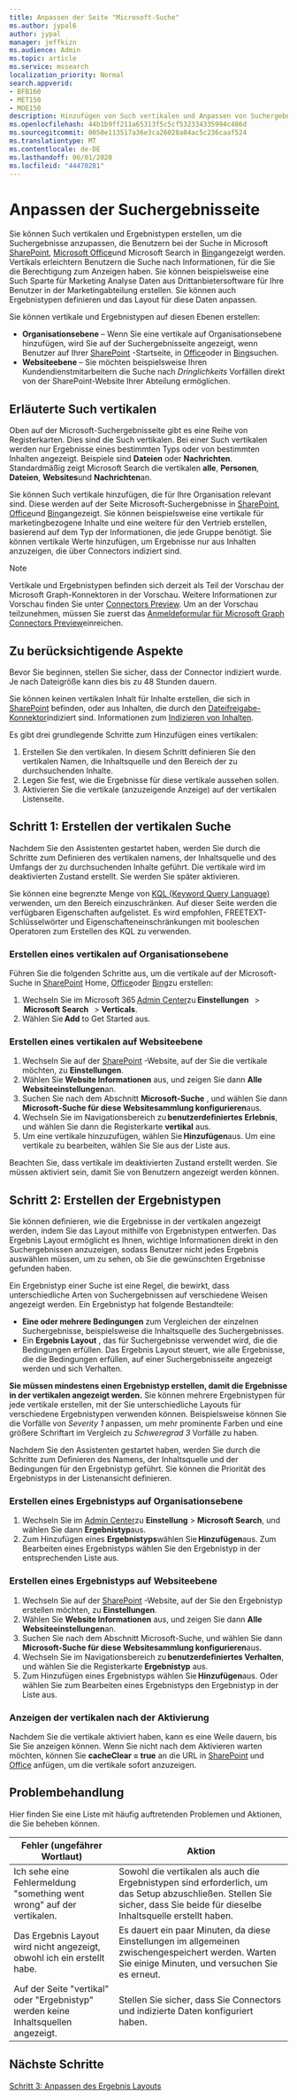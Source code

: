 ```yaml
---
title: Anpassen der Seite "Microsoft-Suche"
ms.author: jypal6
author: jypal
manager: jeffkizn
ms.audience: Admin
ms.topic: article
ms.service: mssearch
localization_priority: Normal
search.appverid:
- BFB160
- MET150
- MOE150
description: Hinzufügen von Such vertikalen und Anpassen von Suchergebnissen
ms.openlocfilehash: 44b1b9ff211a65313f5c5cf532334335994c486d
ms.sourcegitcommit: 0050e113517a36e3ca26028a04ac5c236caaf524
ms.translationtype: MT
ms.contentlocale: de-DE
ms.lasthandoff: 06/01/2020
ms.locfileid: "44470281"
---
```

# <a name="customize-the-search-results-page"></a>Anpassen der Suchergebnisseite

Sie können Such vertikalen und Ergebnistypen erstellen, um die Suchergebnisse anzupassen, die Benutzern bei der Suche in Microsoft [SharePoint](https://sharepoint.com/), [Microsoft Office](https://office.com)und Microsoft Search in [Bing](https://bing.com)angezeigt werden. Vertikals erleichtern Benutzern die Suche nach Informationen, für die Sie die Berechtigung zum Anzeigen haben. Sie können beispielsweise eine Such Sparte für Marketing Analyse Daten aus Drittanbietersoftware für Ihre Benutzer in der Marketingabteilung erstellen. Sie können auch Ergebnistypen definieren und das Layout für diese Daten anpassen.  

Sie können vertikale und Ergebnistypen auf diesen Ebenen erstellen:

- **Organisationsebene** – Wenn Sie eine vertikale auf Organisationsebene hinzufügen, wird Sie auf der Suchergebnisseite angezeigt, wenn Benutzer auf Ihrer [SharePoint](https://sharepoint.com/) -Startseite, in [Office](https://office.com)oder in [Bing](https://bing.com)suchen.
- **Websiteebene** – Sie möchten beispielsweise Ihren Kundendienstmitarbeitern die Suche nach *Dringlichkeits* Vorfällen direkt von der SharePoint-Website Ihrer Abteilung ermöglichen.

## <a name="search-verticals-explained"></a>Erläuterte Such vertikalen

Oben auf der Microsoft-Suchergebnisseite gibt es eine Reihe von Registerkarten. Dies sind die Such vertikalen. Bei einer Such vertikalen werden nur Ergebnisse eines bestimmten Typs oder von bestimmten Inhalten angezeigt. Beispiele sind **Dateien** oder **Nachrichten**. Standardmäßig zeigt Microsoft Search die vertikalen **alle**, **Personen**, **Dateien**, **Websites**und **Nachrichten**an.  

Sie können Such vertikale hinzufügen, die für Ihre Organisation relevant sind. Diese werden auf der Seite Microsoft-Suchergebnisse in [SharePoint](https://sharepoint.com/), [Office](https://Office.com)und [Bing](https://bing.com)angezeigt. Sie können beispielsweise eine vertikale für marketingbezogene Inhalte und eine weitere für den Vertrieb erstellen, basierend auf dem Typ der Informationen, die jede Gruppe benötigt. Sie können vertikale Werte hinzufügen, um Ergebnisse nur aus Inhalten anzuzeigen, die über Connectors indiziert sind.  

>[!NOTE]
> Vertikale und Ergebnistypen befinden sich derzeit als Teil der Vorschau der Microsoft Graph-Konnektoren in der Vorschau. Weitere Informationen zur Vorschau finden Sie unter [Connectors Preview](connectors-preview.md). Um an der Vorschau teilzunehmen, müssen Sie zuerst das [Anmeldeformular für Microsoft Graph Connectors Preview](https://forms.office.com/Pages/ResponsePage.aspx?id=v4j5cvGGr0GRqy180BHbRxWYgu82J_RFnMMATAS6_chUNVYwNU1CMDNZUDBSSDZKWVo2RDJDRjRLQi4u)einreichen.

## <a name="things-to-consider"></a>Zu berücksichtigende Aspekte

Bevor Sie beginnen, stellen Sie sicher, dass der Connector indiziert wurde. Je nach Dateigröße kann dies bis zu 48 Stunden dauern.

Sie können keinen vertikalen Inhalt für Inhalte erstellen, die sich in [SharePoint](https://sharepoint.com/) befinden, oder aus Inhalten, die durch den [Dateifreigabe-Konnektor](file-share-connector.md)indiziert sind. Informationen zum [Indizieren von Inhalten](configure-connector.md).

Es gibt drei grundlegende Schritte zum Hinzufügen eines vertikalen:

1. Erstellen Sie den vertikalen. In diesem Schritt definieren Sie den vertikalen Namen, die Inhaltsquelle und den Bereich der zu durchsuchenden Inhalte.
2. Legen Sie fest, wie die Ergebnisse für diese vertikale aussehen sollen.  
3. Aktivieren Sie die vertikale (anzuzeigende Anzeige) auf der vertikalen Listenseite.

## <a name="step-1-create-the-search-vertical"></a>Schritt 1: Erstellen der vertikalen Suche

Nachdem Sie den Assistenten gestartet haben, werden Sie durch die Schritte zum Definieren des vertikalen namens, der Inhaltsquelle und des Umfangs der zu durchsuchenden Inhalte geführt. Die vertikale wird im deaktivierten Zustand erstellt. Sie werden Sie später aktivieren.

Sie können eine begrenzte Menge von [KQL (Keyword Query Language)](https://docs.microsoft.com/sharepoint/dev/general-development/keyword-query-language-kql-syntax-reference) verwenden, um den Bereich einzuschränken. Auf dieser Seite werden die verfügbaren Eigenschaften aufgelistet. Es wird empfohlen, FREETEXT-Schlüsselwörter und Eigenschafteneinschränkungen mit booleschen Operatoren zum Erstellen des KQL zu verwenden.

### <a name="create-a-vertical-at-the-organization-level"></a>Erstellen eines vertikalen auf Organisationsebene

Führen Sie die folgenden Schritte aus, um die vertikale auf der Microsoft-Suche in [SharePoint](https://sharepoint.com/) Home, [Office](https://office.com)oder [Bing](https://bing.com)zu erstellen:

1. Wechseln Sie im Microsoft 365 [Admin Center](https://admin.microsoft.com)zu **Einstellungen**   >  **Microsoft Search**   >  **Verticals**.
1. Wählen Sie **Add** to Get Started aus.  

### <a name="create-a-vertical-at-the-site-level"></a>Erstellen eines vertikalen auf Websiteebene

1. Wechseln Sie auf der [SharePoint](https://sharepoint.com/) -Website, auf der Sie die vertikale möchten, zu **Einstellungen**.
1. Wählen Sie **Website Informationen** aus, und zeigen Sie dann **Alle Websiteeinstellungen**an.
1. Suchen Sie nach dem Abschnitt **Microsoft-Suche** , und wählen Sie dann **Microsoft-Suche für diese Websitesammlung konfigurieren**aus.
1. Wechseln Sie im Navigationsbereich zu **benutzerdefiniertes Erlebnis**, und wählen Sie dann die Registerkarte **vertikal** aus.
1. Um eine vertikale hinzuzufügen, wählen Sie **Hinzufügen**aus.
  Um eine vertikale zu bearbeiten, wählen Sie Sie aus der Liste aus.

Beachten Sie, dass vertikale im deaktivierten Zustand erstellt werden. Sie müssen aktiviert sein, damit Sie von Benutzern angezeigt werden können.

## <a name="step-2-create-the-result-types"></a>Schritt 2: Erstellen der Ergebnistypen

Sie können definieren, wie die Ergebnisse in der vertikalen angezeigt werden, indem Sie das Layout mithilfe von Ergebnistypen entwerfen. Das Ergebnis Layout ermöglicht es Ihnen, wichtige Informationen direkt in den Suchergebnissen anzuzeigen, sodass Benutzer nicht jedes Ergebnis auswählen müssen, um zu sehen, ob Sie die gewünschten Ergebnisse gefunden haben.

Ein Ergebnistyp einer Suche ist eine Regel, die bewirkt, dass unterschiedliche Arten von Suchergebnissen auf verschiedene Weisen angezeigt werden. Ein Ergebnistyp hat folgende Bestandteile:

- **Eine oder mehrere Bedingungen** zum Vergleichen der einzelnen Suchergebnisse, beispielsweise die Inhaltsquelle des Suchergebnisses.  
- Ein **Ergebnis Layout** , das für Suchergebnisse verwendet wird, die die Bedingungen erfüllen. Das Ergebnis Layout steuert, wie alle Ergebnisse, die die Bedingungen erfüllen, auf einer Suchergebnisseite angezeigt werden und sich Verhalten.

**Sie müssen mindestens einen Ergebnistyp erstellen, damit die Ergebnisse in der vertikalen angezeigt werden.** Sie können mehrere Ergebnistypen für jede vertikale erstellen, mit der Sie unterschiedliche Layouts für verschiedene Ergebnistypen verwenden können. Beispielsweise können Sie die Vorfälle von *Severity 1* anpassen, um mehr prominente Farben und eine größere Schriftart im Vergleich zu *Schweregrad 3* Vorfälle zu haben.

Nachdem Sie den Assistenten gestartet haben, werden Sie durch die Schritte zum Definieren des Namens, der Inhaltsquelle und der Bedingungen für den Ergebnistyp geführt. Sie können die Priorität des Ergebnistyps in der Listenansicht definieren.
  
### <a name="create-a-result-type-at-the-organization-level"></a>Erstellen eines Ergebnistyps auf Organisationsebene

1. Wechseln Sie im [Admin Center](https://admin.microsoft.com)zu **Einstellung**  >  **Microsoft Search**, und wählen Sie dann **Ergebnistyp**aus.
1. Zum Hinzufügen eines **Ergebnistyps**wählen Sie **Hinzufügen**aus. Zum Bearbeiten eines Ergebnistyps wählen Sie den Ergebnistyp in der entsprechenden Liste aus.

### <a name="create-a-results-type-at-the-site-level"></a>Erstellen eines Ergebnistyps auf Websiteebene

1. Wechseln Sie auf der [SharePoint](https://sharepoint.com/) -Website, auf der Sie den Ergebnistyp erstellen möchten, zu **Einstellungen**.
1. Wählen Sie **Website Informationen** aus, und zeigen Sie dann **Alle Websiteeinstellungen**an.
1. Suchen Sie nach dem Abschnitt Microsoft-Suche, und wählen Sie dann **Microsoft-Suche für diese Websitesammlung konfigurieren**aus.
1. Wechseln Sie im Navigationsbereich zu **benutzerdefiniertes Verhalten**, und wählen Sie die Registerkarte **Ergebnistyp** aus.
2. Zum Hinzufügen eines Ergebnistyps wählen Sie **Hinzufügen**aus.  Oder wählen Sie zum Bearbeiten eines Ergebnistyps den Ergebnistyp in der Liste aus.

### <a name="view-the-vertical-after-its-enabled"></a>Anzeigen der vertikalen nach der Aktivierung

Nachdem Sie die vertikale aktiviert haben, kann es eine Weile dauern, bis Sie Sie anzeigen können. Wenn Sie nicht nach dem Aktivieren warten möchten, können Sie **cacheClear = true** an die URL in [SharePoint](https://sharepoint.com/) und [Office](https://office.com) anfügen, um die vertikale sofort anzuzeigen.

## <a name="troubleshooting"></a>Problembehandlung

Hier finden Sie eine Liste mit häufig auftretenden Problemen und Aktionen, die Sie beheben können.

|Fehler (ungefährer Wortlaut)  |Aktion  |
|---------|---------|
| Ich sehe eine Fehlermeldung "something went wrong" auf der vertikalen. | Sowohl die vertikalen als auch die Ergebnistypen sind erforderlich, um das Setup abzuschließen. Stellen Sie sicher, dass Sie beide für dieselbe Inhaltsquelle erstellt haben. |
| Das Ergebnis Layout wird nicht angezeigt, obwohl ich ein erstellt habe. | Es dauert ein paar Minuten, da diese Einstellungen im allgemeinen zwischengespeichert werden. Warten Sie einige Minuten, und versuchen Sie es erneut.        |
| Auf der Seite "vertikal" oder "Ergebnistyp" werden keine Inhaltsquellen angezeigt. | Stellen Sie sicher, dass Sie Connectors und indizierte Daten konfiguriert haben.   |

## <a name="next-steps"></a>Nächste Schritte

[Schritt 3: Anpassen des Ergebnis Layouts](customize-results-layout.md)
